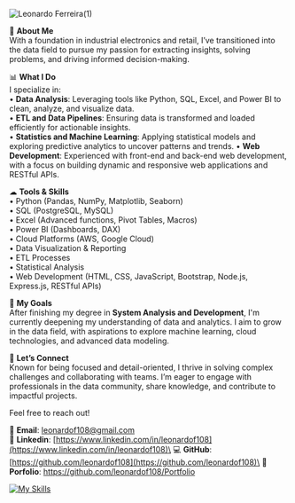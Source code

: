 ![Leonardo Ferreira(1)](https://github.com/user-attachments/assets/74bd65a8-2f1f-4cf0-8996-7de0d54e7735)

🌟 **About Me**\
With a foundation in industrial electronics and retail, I’ve transitioned into the data field to pursue my passion for extracting insights, solving problems, and driving informed decision-making.

📊 **What I Do**\
I specialize in:\
• **Data Analysis**: Leveraging tools like Python, SQL, Excel, and Power BI to clean, analyze, and visualize data.\
• **ETL and Data Pipelines**: Ensuring data is transformed and loaded efficiently for actionable insights.\
• **Statistics and Machine Learning**: Applying statistical models and exploring predictive analytics to uncover patterns and trends.
• **Web Development**: Experienced with front-end and back-end web development, with a focus on building dynamic and responsive web applications and RESTful APIs.

☁ **Tools & Skills**\
• Python (Pandas, NumPy, Matplotlib, Seaborn)\
• SQL (PostgreSQL, MySQL)\
• Excel (Advanced functions, Pivot Tables, Macros)\
• Power BI (Dashboards, DAX)\
• Cloud Platforms (AWS, Google Cloud)\
• Data Visualization & Reporting\
• ETL Processes\
• Statistical Analysis\
• Web Development (HTML, CSS, JavaScript, Bootstrap, Node.js, Express.js, RESTful APIs)

🎯 **My Goals**\
After finishing my degree in **System Analysis and Development**, I'm currently deepening my understanding of data and analytics. I aim to grow in the data field, with aspirations to explore machine learning, cloud technologies, and advanced data modeling.

🤝 **Let’s Connect**\
Known for being focused and detail-oriented, I thrive in solving complex challenges and collaborating with teams. I’m eager to engage with professionals in the data community, share knowledge, and contribute to impactful projects.

Feel free to reach out!

📧 **Email**: [leonardof108@gmail.com](mailto\:leonardof108@gmail.com)\
🔗 **Linkedin**: [https://www.linkedin.com/in/leonardof108](https://www.linkedin.com/in/leonardof108)\
💻 **GitHub**: [https://github.com/leonardof108](https://github.com/leonardof108)\
📂 **Porfolio**: [https\://github.com/leonardof108/Portfolio](https://github.com/leonardof108/Portfolio)

[![My Skills](https://skillicons.dev/icons?i=py,r,bash,mysql,postgres,aws,gcp)](https://github.com/leonardof108)
